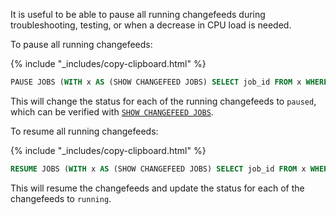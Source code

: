 It is useful to be able to pause all running changefeeds during troubleshooting, testing, or when a decrease in CPU load is needed.

To pause all running changefeeds:

{% include "_includes/copy-clipboard.html" %}
~~~sql
PAUSE JOBS (WITH x AS (SHOW CHANGEFEED JOBS) SELECT job_id FROM x WHERE status = ('running'));
~~~

This will change the status for each of the running changefeeds to `paused`, which can be verified with [`SHOW CHANGEFEED JOBS`](show-jobs.html#show-changefeed-jobs).

To resume all running changefeeds:

{% include "_includes/copy-clipboard.html" %}
~~~sql
RESUME JOBS (WITH x AS (SHOW CHANGEFEED JOBS) SELECT job_id FROM x WHERE status = ('paused'));
~~~

This will resume the changefeeds and update the status for each of the changefeeds to `running`.
